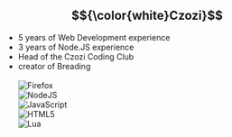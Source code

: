 ## $${\color{white}Czozi}$$
- 5 years of Web Development experience
- 3 years of Node.JS experience
- Head of the Czozi Coding Club
- creator of Breading \
  \
![Firefox](https://img.shields.io/badge/Firefox-FF7139?style=Plastic&logo=Firefox-Browser&logoColor=white) \
![NodeJS](https://img.shields.io/badge/node.js-6DA55F?style=Plastic&logo=node.js&logoColor=white) \
![JavaScript](https://img.shields.io/badge/javascript-%23323330.svg?style=plastic&logo=javascript&logoColor=%23F7DF1E) \
![HTML5](https://img.shields.io/badge/html5-%23E34F26.svg?style=plastic&logo=html5&logoColor=white) \
![Lua](https://img.shields.io/badge/lua-%232C2D72.svg?style=plastic&logo=lua&logoColor=white)
